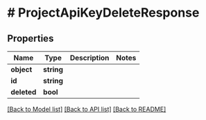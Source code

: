 # # ProjectApiKeyDeleteResponse

## Properties

Name | Type | Description | Notes
------------ | ------------- | ------------- | -------------
**object** | **string** |  |
**id** | **string** |  |
**deleted** | **bool** |  |

[[Back to Model list]](../../README.md#models) [[Back to API list]](../../README.md#endpoints) [[Back to README]](../../README.md)
